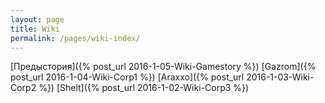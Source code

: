 ```yaml
---
layout: page
title: Wiki
permalink: /pages/wiki-index/
---
```


[Предыстория]({% post_url 2016-1-05-Wiki-Gamestory %})
[Gazrom]({% post_url 2016-1-04-Wiki-Corp1 %})
[Araxxo]({% post_url 2016-1-03-Wiki-Corp2 %})
[Shelt]({% post_url 2016-1-02-Wiki-Corp3 %})